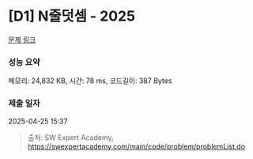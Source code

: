 # [D1] N줄덧셈 - 2025 

[문제 링크](https://swexpertacademy.com/main/code/problem/problemDetail.do?contestProbId=AV5QFZtaAscDFAUq) 

### 성능 요약

메모리: 24,832 KB, 시간: 78 ms, 코드길이: 387 Bytes

### 제출 일자

2025-04-25 15:37



> 출처: SW Expert Academy, https://swexpertacademy.com/main/code/problem/problemList.do